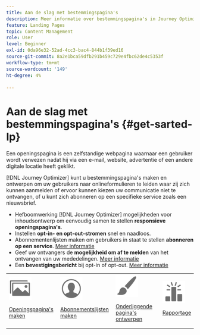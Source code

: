 ```yaml
---
title: Aan de slag met bestemmingspagina's
description: Meer informatie over bestemmingspagina's in Journey Optimizer
feature: Landing Pages
topic: Content Management
role: User
level: Beginner
exl-id: 0da96e32-52ad-4cc3-bac4-844b1f39ed16
source-git-commit: 8a2e1bca59dfb291b459c729e4fbc62de4c5353f
workflow-type: tm+mt
source-wordcount: '149'
ht-degree: 4%

---
```


# Aan de slag met bestemmingspagina&#39;s {#get-sarted-lp}

Een openingspagina is een zelfstandige webpagina waarnaar een gebruiker wordt verwezen nadat hij via een e-mail, website, advertentie of een andere digitale locatie heeft geklikt.

[!DNL Journey Optimizer] kunt u bestemmingspagina&#39;s maken en ontwerpen om uw gebruikers naar onlineformulieren te leiden waar zij zich kunnen aanmelden of ervoor kunnen kiezen uw communicatie niet te ontvangen, of u kunt zich abonneren op een specifieke service zoals een nieuwsbrief.

* Hefboomwerking [!DNL Journey Optimizer] mogelijkheden voor inhoudsontwerp om eenvoudig samen te stellen **responsieve openingspagina&#39;s**.
* Instellen **opt-in- en opt-out-stromen** snel en naadloos.
* Abonnementenlijsten maken om gebruikers in staat te stellen **abonneren op een service**. [Meer informatie](lp-use-cases.md#subscription-to-a-service)
* Geef uw ontvangers de **mogelijkheid om af te melden** van het ontvangen van uw mededelingen. [Meer informatie](lp-use-cases.md#opt-out)
* Een **bevestigingsbericht** bij opt-in of opt-out. [Meer informatie](lp-use-cases.md#send-confirmation-email)

<table>
<tr>
<td><img src="../assets/do-not-localize/icon_assets.svg" width="60px"><p><a href="create-lp.md">Openingspagina's maken</a></p></td>
<td><img src="../assets/do-not-localize/icon_personalization.svg" width="60px"><p><a href="subscription-list.md">Abonnementslijsten maken</a></p></td>
<td><img src="../assets/do-not-localize/icon_design.svg" width="60px"><p><a href="design-lp.md">Onderliggende pagina's ontwerpen</a></p></td>
<td><img src="../assets/do-not-localize/monitor.svg" width="60px"><p><a href="lp-report.md">Rapportage</a></p></td>
</tr>
</table>

<!--

<td><img src="../assets/do-not-localize/icon_messages.svg" width="60px"><p><a href="lp-use-cases.md">Use cases</a></p></td>

-->
